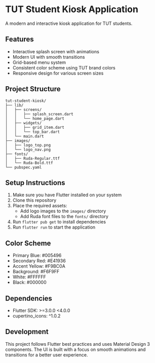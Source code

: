 # TUT Student Kiosk Application

A modern and interactive kiosk application for TUT students.

## Features

- Interactive splash screen with animations
- Modern UI with smooth transitions
- Grid-based menu system
- Consistent color scheme using TUT brand colors
- Responsive design for various screen sizes

## Project Structure

```
tut-student-kiosk/
├── lib/
│   ├── screens/
│   │   ├── splash_screen.dart
│   │   └── home_page.dart
│   ├── widgets/
│   │   ├── grid_item.dart
│   │   └── top_bar.dart
│   └── main.dart
├── images/
│   ├── logo_top.png
│   └── logo_nav.png
├── fonts/
│   ├── Ruda-Regular.ttf
│   └── Ruda-Bold.ttf
└── pubspec.yaml
```

## Setup Instructions

1. Make sure you have Flutter installed on your system
2. Clone this repository
3. Place the required assets:
   - Add logo images to the `images/` directory
   - Add Ruda font files to the `fonts/` directory
4. Run `flutter pub get` to install dependencies
5. Run `flutter run` to start the application

## Color Scheme

- Primary Blue: #005496
- Secondary Red: #E41936
- Accent Yellow: #F9BC0A
- Background: #F6F9FF
- White: #FFFFFF
- Black: #000000

## Dependencies

- Flutter SDK: >=3.0.0 <4.0.0
- cupertino_icons: ^1.0.2

## Development

This project follows Flutter best practices and uses Material Design 3 components. The UI is built with a focus on smooth animations and transitions for a better user experience.
